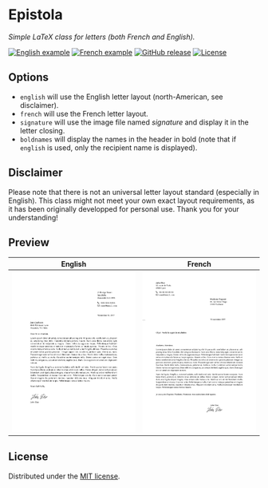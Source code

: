 # Epistola

*Simple LaTeX class for letters (both French and English).*

[![English example](https://img.shields.io/badge/English%20example-pdf-yellow.svg?style=flat-square)](https://github.com/teddy-gustiaux/epistola/blob/master/template-english/template-english.pdf)
[![French example](https://img.shields.io/badge/French%20example-pdf-green.svg?style=flat-square)](https://github.com/teddy-gustiaux/epistola/blob/master/template-french/template-french.pdf)
[![GitHub release](https://img.shields.io/github/release/teddy-gustiaux/epistola.svg?style=flat-square)](https://github.com/teddy-gustiaux/epistola/releases)
[![License](https://img.shields.io/badge/License-MIT-lightrey.svg?style=flat-square)](https://opensource.org/licenses/MIT)
## Options

- `english` will use the English letter layout (north-American, see disclaimer).
- `french` will use the French letter layout.
- `signature` will use the image file named *signature* and display it in the letter closing.
- `boldnames` will display the names in the header in bold (note that if `english` is used, only the recipient name is displayed).

## Disclaimer

Please note that there is not an universal letter layout standard (especially in English). This class might not meet your own exact layout requirements, as it has been originally developped for personal use. Thank you for your understanding!

## Preview

| English | French |
|:---:|:---:|
| [![English template](https://raw.githubusercontent.com/teddy-gustiaux/epistola/master/template-english/template-english.png)](https://github.com/teddy-gustiaux/epistola/blob/master/template-english/template-english.pdf)  | [![French template](https://raw.githubusercontent.com/teddy-gustiaux/epistola/master/template-french/template-french.png)](https://github.com/teddy-gustiaux/epistola/blob/master/template-french/template-french.pdf) |

## License

Distributed under the [MIT license](http://opensource.org/licenses/MIT).